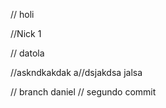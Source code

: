 // holi

//Nick 1

// datola

//askndkakdak
a//dsjakdsa
jalsa

// branch daniel
// segundo commit 

